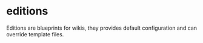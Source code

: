# editions

Editions are blueprints for wikis,
they provides default configuration and can override template files.
